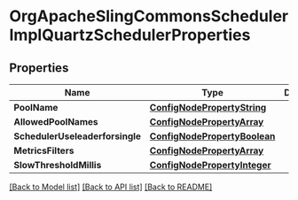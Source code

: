 # OrgApacheSlingCommonsSchedulerImplQuartzSchedulerProperties

## Properties
Name | Type | Description | Notes
------------ | ------------- | ------------- | -------------
**PoolName** | [**ConfigNodePropertyString**](configNodePropertyString.md) |  | [optional] 
**AllowedPoolNames** | [**ConfigNodePropertyArray**](configNodePropertyArray.md) |  | [optional] 
**SchedulerUseleaderforsingle** | [**ConfigNodePropertyBoolean**](configNodePropertyBoolean.md) |  | [optional] 
**MetricsFilters** | [**ConfigNodePropertyArray**](configNodePropertyArray.md) |  | [optional] 
**SlowThresholdMillis** | [**ConfigNodePropertyInteger**](configNodePropertyInteger.md) |  | [optional] 

[[Back to Model list]](../README.md#documentation-for-models) [[Back to API list]](../README.md#documentation-for-api-endpoints) [[Back to README]](../README.md)


